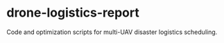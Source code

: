 # drone-logistics-report
Code and optimization scripts for multi-UAV disaster logistics scheduling.
